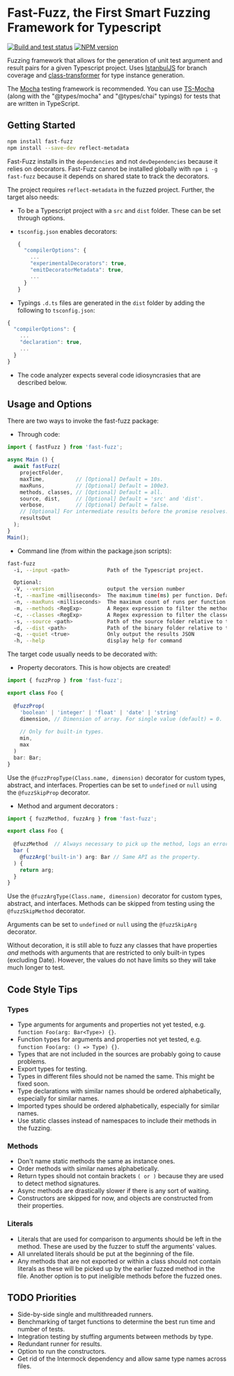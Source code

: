 # Fast-Fuzz, the First Smart Fuzzing Framework for Typescript

[![Build and test status](https://github.com/WeWatchWall/fast-fuzz/workflows/Lint%20and%20test/badge.svg)](https://github.com/WeWatchWall/fast-fuzz/actions?query=workflow%3A%22Lint+and+test%22)
[![NPM version](https://img.shields.io/npm/v/fast-fuzz.svg)](https://www.npmjs.com/package/fast-fuzz)

Fuzzing framework that allows for the generation of unit test argument and result pairs for a given Typescript project. Uses [IstanbulJS](https://github.com/istanbuljs/istanbuljs) for branch coverage and [class-transformer](https://github.com/typestack/class-transformer) for type instance generation.

The [Mocha](https://mochajs.org/) testing framework is recommended. You can use [TS-Mocha](https://www.npmjs.com/package/ts-mocha) (along with the "@types/mocha" and "@types/chai" typings) for tests that are written in TypeScript.

## Getting Started

```bash
npm install fast-fuzz
npm install --save-dev reflect-metadata
```

Fast-Fuzz installs in the ```dependencies``` and not ```devDependencies``` because it relies on decorators.
Fast-Fuzz cannot be installed globally with ```npm i -g fast-fuzz``` because it depends on shared state to track the decorators.

The project requires ```reflect-metadata``` in the fuzzed project. Further, the target also needs:

- To be a Typescript project with a ```src``` and ```dist``` folder. These can be set through options.
- ```tsconfig.json``` enables decorators:
  
  ```typescript
  {
    "compilerOptions": {
      ...
      "experimentalDecorators": true,
      "emitDecoratorMetadata": true,
      ...
    }
  }
  ```

- Typings ```.d.ts``` files are generated in the ```dist``` folder by adding the following to ```tsconfig.json```:

```typescript
{
  "compilerOptions": {
    ...
    "declaration": true, 
    ...
  }
}
```

- The code analyzer expects several code idiosyncrasies that are described below.

## Usage and Options

There are two ways to invoke the fast-fuzz package:

- Through code:

```typescript
import { fastFuzz } from 'fast-fuzz';

async Main () {
  await fastFuzz(
    projectFolder,
    maxTime,          // [Optional] Default = 10s.
    maxRuns,          // [Optional] Default = 100e3.
    methods, classes, // [Optional] Default = all.
    source, dist,     // [Optional] Default = 'src' and 'dist'.
    verbose,          // [Optional] Default = false.
    // [Optional] For intermediate results before the promise resolves.
    resultsOut
  );
}
Main();
```

- Command line (from within the package.json scripts):

```bash
fast-fuzz
  -i, --input <path>            Path of the Typescript project.

  Optional:
  -V, --version                 output the version number
  -t, --maxTime <milliseconds>  The maximum time(ms) per function. Default = 10s.
  -n, --maxRuns <milliseconds>  The maximum count of runs per function. Default = 100e3.
  -m, --methods <RegExp>        A Regex expression to filter the methods to test.
  -c, --classes <RegExp>        A Regex expression to filter the classes to test.
  -s, --source <path>           Path of the source folder relative to the project.
  -d, --dist <path>             Path of the binary folder relative to the project.
  -q, --quiet <true>            Only output the results JSON
  -h, --help                    display help for command
```

The target code usually needs to be decorated with:

- Property decorators. This is how objects are created!

```typescript
import { fuzzProp } from 'fast-fuzz';

export class Foo {
  
  @fuzzProp(
    'boolean' | 'integer' | 'float' | 'date' | 'string'
    dimension, // Dimension of array. For single value (default) = 0.
    
    // Only for built-in types.
    min,
    max
  )
  bar: Bar;
}
```

Use the ```@fuzzPropType(Class.name, dimension)``` decorator for custom types, abstract, and interfaces.
Properties can be set to ```undefined``` or ```null``` using the ```@fuzzSkipProp``` decorator.

- Method and argument decorators :

```typescript
import { fuzzMethod, fuzzArg } from 'fast-fuzz';

export class Foo {
  
  @fuzzMethod  // Always necessary to pick up the method, logs an error if it's missing.
  bar (
    @fuzzArg('built-in') arg: Bar // Same API as the property.
  ) {
    return arg;
  }
}
```

Use the ```@fuzzArgType(Class.name, dimension)``` decorator for custom types, abstract, and interfaces.
Methods can be skipped from testing using the ```@fuzzSkipMethod``` decorator.

Arguments can be set to ```undefined``` or ```null``` using the ```@fuzzSkipArg``` decorator.

Without decoration, it is still able to fuzz any classes that have properties *and* methods
with arguments that are restricted to only built-in types (excluding Date).
However, the values do not have limits so they will take much longer to test.

## Code Style Tips

### Types

- Type arguments for arguments and properties not yet tested, e.g. ```function Foo(arg: Bar<Type>) {}```.
- Function types for arguments and properties not yet tested, e.g. ```function Foo(arg: () => Type) {}```.
- Types that are not included in the sources are probably going to cause problems.
- Export types for testing.
- Types in different files should not be named the same. This might be fixed soon.
- Type declarations with similar names should be ordered alphabetically, especially for similar names.
- Imported types should be ordered alphabetically, especially for similar names.
- Use static classes instead of namespaces to include their methods in the fuzzing.

### Methods

- Don't name static methods the same as instance ones.
- Order methods with similar names alphabetically.
- Return types should not contain brackets ```( or )``` because they are used to detect method signatures.
- Async methods are drastically slower if there is any sort of waiting.
- Constructors are skipped for now, and objects are constructed from their properties.

### Literals

- Literals that are used for comparison to arguments should be left in the method. These are used by the fuzzer to stuff the arguments' values.
- All unrelated literals should be put at the beginning of the file.
- Any methods that are not exported or within a class should not contain literals as these will be picked up by the earlier fuzzed method in the file. Another option is to put ineligible methods before the fuzzed ones.

## TODO Priorities

- Side-by-side single and multithreaded runners.
- Benchmarking of target functions to determine the best run time and number of tests.
- Integration testing by stuffing arguments between methods by type.
- Redundant runner for results.
- Option to run the constructors.
- Get rid of the Intermock dependency and allow same type names across files.
